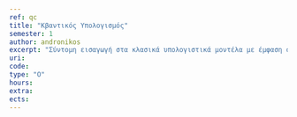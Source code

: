 ```yaml
---
ref: qc 
title: "Κβαντικός Υπολογισμός"
semester: 1
author: andronikos
excerpt: "Σύντομη εισαγωγή στα κλασικά υπολογιστικά μοντέλα με έμφαση στις μηχανές Turing. Εισαγωγή στον Κβαντικό υπολογισμό. Βασικά στοιχεία κβαντομηχανικής σχετικά με την περιγραφή και τη λειτουργία ενός φυσικού κβαντικού συστήματος. Ο φορμαλισμός του Dirac. Οι γνωστοί αλγόριθμοι των Deutsch–Jozsa, του Simon, του Shor και του Grover. Κβαντικά παίγνια. Ο υπολογιστής D-Wave Two™."
uri:
code:
type: "Ο"
hours: 
extra:
ects:
---
```

